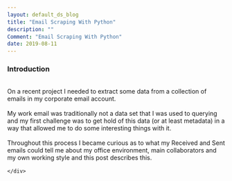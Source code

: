 ```yaml
---
layout: default_ds_blog
title: "Email Scraping With Python"
description: ""
Comment: "Email Scraping With Python"
date: 2019-08-11
---
```


<div id="wrapper">
	<div id="blog-page" class="blogcontainer">
<!--
If you work in an office, chances are you receive and send a lot of emails.<br><br> -->
<h3> Introduction </h3> <br>
On a recent project I needed to extract some data from a collection of emails in my corporate email account. <br><br> My work email was traditionally not a data set that I was used to querying 
and my first challenge was to get hold of this data (or at least metadata) in a way that allowed me to do some interesting things with it.
<br><br> 
Throughout this process I became curious as to what my Received and Sent emails could tell me about my office environment, main collaborators and my own working style 
and this post describes this.
<!--
Like most professionals in financial services I subscribe to a range of market news and commentary emails. These are written by journalists, investment professionals and market commentators 
and provide daily perspectives on economics, geopolitics, social and behavioural sciences, etc. and the effect these are having, or being hypothesised to have, on market dynamics.

<br><br>

I recently realised there was a potentially very interesting and useful time series of data on current market topics and sentiment being built in my inbox from these emails.
My corporate email was traditionally not a data set that I was used to querying and my first challenge was to get hold of this data (or at least metadata) in a way that 
allowed me to do some interesting things with it.

<br><br> -->
<br><hr><br>
<h3> Implementing in Python </h3> <br>
Link to my GitHub repo: <a href = "https://github.com/ThomasHandscomb/Email-Scraping"> Email-Scraping </a>
<br><br>
The first thing to do was to navigate to my email folder structure and pull something out. Luckily, as is usually the case, a Python module existed that could help, namely pywin32 in this case. The below Python 
code steps through the process for accessing, navigating and extracting some information from my inbox:

<pre> 
	<code class="python">
	###########################################################
	# Title: Querying emails
	# Purpose: Extract metadata from outlook emails with Python
	# Author: Thomas Handscomb
	###########################################################

	# import modules into session
	import pandas as pd
	import win32com.client
	from tqdm import tqdm # Useful module for displaying a progress bar during long loops

	# Define Outlook location
	outlook = win32com.client.Dispatch("Outlook.application")
	mapi = outlook.GetNamespace("MAPI")

	# Find the folder number of the 'Thomas.Handscomb@[CompanyName].com' meta 
	# data folder to start with
	for k in range(1, len(mapi.Folders)+1):
		try:
			fol = mapi.Folders.Item(k)
			if fol.name == 'Thomas.Handscomb@[CompanyName].com':
				folnum = k
				#print(folnum)
				break            
				
		except Exception as e:
			print('Error:' + '(' + str(k) + ')')
			pass

	print(folnum)
	1
	</code>
</pre>
  
Once you have determined the above folder number, find the 'Inbox' and 'Sent Items' folders within this

<pre> 
	<code class="python">
	Inboxnum, Sentnum = -1, -1

	for l in range(1,30):
		try:
			subfol = mapi.Folders.Item(folnum).Folders.Item(l)
			
			if Inboxnum > 0 and Sentnum > 0:
				break			
			elif subfol.name =='Inbox':            
				Inboxnum = l					
			elif subfol.name =='Sent Items':            
				Sentnum = l
				
		except Exception as e:
			print('Error at loop: %.f' %l)
			pass

	print("%0.f, %0.f" %(Inboxnum, Sentnum))			
	2, 4
	</code>
</pre>

Once the folder numbers are defined, use these to specify the 'Inbox' and 'Sent' folders

<pre> 
	<code class="python">
	
	Inbox = mapi.Folders.Item(folnum).Folders.Item(Inboxnum)
	Sent = mapi.Folders.Item(folnum).Folders.Item(Sentnum)

	# Double check the name
	if Inbox.name == 'Inbox' and Sent.name == 'Sent Items':
		print('Inbox and Sent folders assigned correctly')
		pass
	else:
		print('An error has occured')
	
	'Inbox and Sent folders assigned correctly'
	</code>
</pre>

Now that the Inbox and Sent Items folders have been correctly identified the below loop constructs a dataframe by looping through all items
(i.e. emails) in the Inbox and extracting some metadata from them, namely the date received, the sender and the subject.

<pre> 
	<code class="python">
	# Now that the Inbox and Sent Items folders have been determined,
	# create a blank data frame to store email metadata, in this case (date/time sent, 
	# sender name, email subject)
	Inbox_col_names =  ['Full Date', 'Date', 'Hour', 'Sender', 'Subject']
	Inbox_df = pd.DataFrame(columns = Inbox_col_names)

	# Loop through all Inbox.Items (i.e. emails)
	# the tqdm wrapper puts a progress bar on the loop
	for message in tqdm(Inbox.Items):
		try:
			Inbox_df.loc[len(Inbox_df)] = \\
			[message.LastModificationTime.strftime("%Y-%m-%d %H:%M:%S")
			, message.LastModificationTime.strftime("%Y-%m-%d")
			, message.LastModificationTime.strftime("%H")
			, message.Sender
			, message.Subject]
		except:
			pass

	# Confirm you are picking up all emails
	Inbox_df.groupby(['Date']).size()

	# Output data frame to review
	Output_filepath = 'C:/Users'

	Inbox_df.to_csv(Output_filepath+'/Inbox.csv'
				   , encoding = 'utf-8'
				   #, mode = 'a'
				   , index = False
				   , header = True)
	</code>
</pre>

and similarly for my Sent Items

<pre> 
	<code class="python">
	Outbox_col_names =  ['Full Date', 'Date', 'Hour', 'Recipient', 'Subject']
	Outbox_df = pd.DataFrame(columns = Outbox_col_names)

	for message in tqdm(Sent.Items):
		try:
			Outbox_df.loc[len(Outbox_df)] = \\
			[message.LastModificationTime.strftime("%Y-%m-%d %H:%M:%S")
			, message.LastModificationTime.strftime("%Y-%m-%d")
			, message.LastModificationTime.strftime("%H")
			, message.To
			, message.Subject]
		except:
			pass
			
		Outbox_df.to_csv(Output_filepath+'/Outbox.csv'
				   , encoding = 'utf-8'
				   #, mode = 'a'
				   , index = False
				   , header = True)
	</code>
</pre>
<br><hr><br>
<h3> Organisational Working Patterns </h3> <br>
The final steps above output two csv files, <b>Inbox_df</b> and <b>Outbox_df</b>, summarising the email datestamp, sender/receiver and subject. 
<br><br>

Starting with my inbox the below shows the aggregated distribution of the hours of the day when colleagues send me emails

<img style = "width:60%; height: auto" src = '/images/Inbox_Distribution.PNG'>

This picture is broadly unsurprising: people tend to come into the office for 9:00am with a bang, take an hour to settle in before blasting a range out at 10:00am. Energised 
after lunch at mid day, colleagues begin another round of fire at 2:00pm before a slow tail off to the end of the day. 
<br><br>
A few dedicated individuals continue late into the evening and some from overseas offices continue overnight.

Sorting by sender illustrated clearly to me who my closest collaborators were (as well as those who spam me the most!) Each row in the below is a unique sender. 
The overlaid pareto curve illustrating the cummulative proportion of these. <br>

<img style = "width:70%; height: auto" src = '/images/Inbox_Senders.PNG'> <br>
<br><hr><br>
<h3> Learnings </h3> <br>
What was more interesting to me was how I was responding to emails. Below is the distribution of my sent emails by sent hour of the day:

<img style = "width:60%; height: auto" src = '/images/Outbox_Distribution.PNG'><br>

I generally followed the same pattern as the broader firm, perhaps a less pronounced spike at 10:00am, and a more pronouced one at 8:00pm when I often logged on again from home. 
The real insight for me was just how many emails I was sending in the morning, typically my most creative and productive time of the day for doing data science. 
<blockquote> Why was I sending so many emails during my most creative time? </blockquote>
Doing so was taking up valuable time to write and distrupting my ongoing concentration on doing or guiding on some difficult piece of data science. 
Worse still, almost none of these emails needed a response in this time. Having reflected on this I began blocking 'non emailing sending' time in my diary in the mornings 
to ensure I was most efficient in executing on a difficult piece of work.<br><br>

<!-- <h3> Future Work </h3> <br>
Large organisations struggle with many aspects of workforce efficiency, effective communication and siloed teams. I think a review of the corporate email server along these lines
would be very illustrative. When trying to promote knowledge sharing and alignment, you could define a 'collaboration' metric as the ratio of sent emails to received.  
-->
	</div>
</div>


